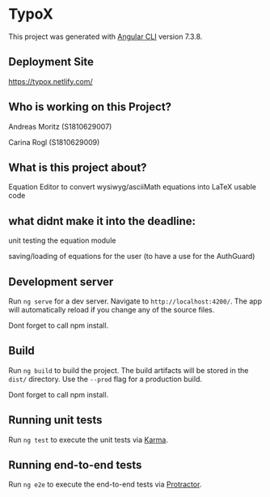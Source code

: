 # TypoX

This project was generated with [Angular CLI](https://github.com/angular/angular-cli) version 7.3.8.

## Deployment Site
https://typox.netlify.com/

## Who is working on this Project?
Andreas Moritz (S1810629007)

Carina Rogl (S1810629009)

## What is this project about?
Equation Editor to convert wysiwyg/asciiMath equations into LaTeX usable code

## what didnt make it into the deadline:
unit testing the equation module

saving/loading of equations for the user (to have a use for the AuthGuard)

## Development server

Run `ng serve` for a dev server. Navigate to `http://localhost:4200/`. The app will automatically reload if you change any of the source files.

Dont forget to call npm install.

## Build

Run `ng build` to build the project. The build artifacts will be stored in the `dist/` directory. Use the `--prod` flag for a production build.

Dont forget to call npm install.

## Running unit tests

Run `ng test` to execute the unit tests via [Karma](https://karma-runner.github.io).

## Running end-to-end tests

Run `ng e2e` to execute the end-to-end tests via [Protractor](http://www.protractortest.org/).
